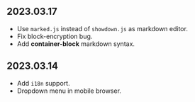 ## 2023.03.17
* Use `marked.js` instead of `showdown.js` as markdown editor.
* Fix block-encryption bug.
* Add **container-block** markdown syntax.

## 2023.03.14
* Add `i18n` support.
* Dropdown menu in mobile browser.